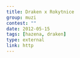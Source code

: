```yaml
---
title: Draken x Rokytnice
group: muzi
contest: ""
date: 2012-05-15
tags: [hazena, draken]
type: external
link: http
---
```

